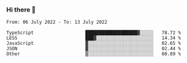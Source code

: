 ### Hi there 👋

<!--START_SECTION:waka-->

```text
From: 06 July 2022 - To: 13 July 2022

TypeScript                   ███████████████████▓░░░░░   78.72 %
LESS                         ███▓░░░░░░░░░░░░░░░░░░░░░   14.34 %
JavaScript                   ▓░░░░░░░░░░░░░░░░░░░░░░░░   02.65 %
JSON                         ▓░░░░░░░░░░░░░░░░░░░░░░░░   02.44 %
Other                        ▒░░░░░░░░░░░░░░░░░░░░░░░░   00.89 %
```

<!--END_SECTION:waka-->

<!--
**jtaox/jtaox** is a ✨ _special_ ✨ repository because its `README.md` (this file) appears on your GitHub profile.

Here are some ideas to get you started:

- 🔭 I’m currently working on ...
- 🌱 I’m currently learning ...
- 👯 I’m looking to collaborate on ...
- 🤔 I’m looking for help with ...
- 💬 Ask me about ...
- 📫 How to reach me: ...
- 😄 Pronouns: ...
- ⚡ Fun fact: ...
-->
